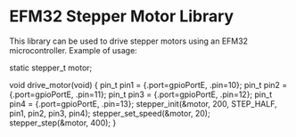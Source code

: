 EFM32 Stepper Motor Library
===========================

This library can be used to drive stepper motors using an EFM32 microcontroller. Example of usage:

static stepper_t motor;

void drive_motor(void) {
  pin_t pin1 = {.port=gpioPortE, .pin=10};
  pin_t pin2 = {.port=gpioPortE, .pin=11};
  pin_t pin3 = {.port=gpioPortE, .pin=12};
  pin_t pin4 = {.port=gpioPortE, .pin=13};
  stepper_init(&motor, 200, STEP_HALF, pin1, pin2, pin3, pin4);
  stepper_set_speed(&motor, 20);
  stepper_step(&motor, 400);
}
